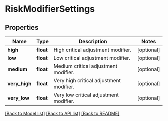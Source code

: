 # RiskModifierSettings

## Properties
Name | Type | Description | Notes
------------ | ------------- | ------------- | -------------
**high** | **float** | High critical adjustment modifier. | [optional] 
**low** | **float** | Low critical adjustment modifier. | [optional] 
**medium** | **float** | Medium critical adjustment modifier. | [optional] 
**very_high** | **float** | Very high critical adjustment modifier. | [optional] 
**very_low** | **float** | Very low critical adjustment modifier. | [optional] 

[[Back to Model list]](../README.md#documentation-for-models) [[Back to API list]](../README.md#documentation-for-api-endpoints) [[Back to README]](../README.md)


